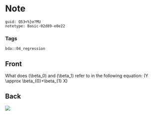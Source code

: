 # Note
```
guid: Q53<%}o?MU
notetype: Basic-02d89-e0e22
```

### Tags
```
bda::04_regression
```

## Front
What does \(\beta_0\) and \(\beta_1\) refer to in the following equation:
\(Y \approx \beta_{0}+\beta_{1} X\)

## Back
<img src="paste-1645ed66d6ed5c362f2c764f8fb86568dba281a9.jpg">

